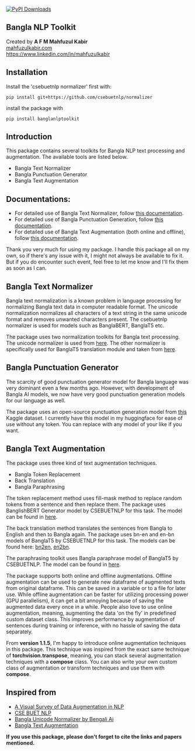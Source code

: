 <a href="https://pepy.tech/projects/banglanlptoolkit"><img src="https://static.pepy.tech/badge/banglanlptoolkit" alt="PyPI Downloads"></a>
## Bangla NLP Toolkit
Created by <b>A F M Mahfuzul Kabir</b> \
<a href='https://mahfuzulkabir.com'>mahfuzulkabir.com</a> \
https://www.linkedin.com/in/mahfuzulkabir 

## Installation
Install the 'csebuetnlp normalizer' first with:
````
pip install git+https://github.com/csebuetnlp/normalizer
````

install the package with

````
pip install banglanlptoolkit
````
## Introduction
This package contains several toolkits for Bangla NLP text processing and augmentation. The available tools are listed below.

- Bangla Text Normalizer
- Bangla Punctuation Generator
- Bangla Text Augmentation

## Documentations:
- For detailed use of Bangla Text Normalizer, follow [this documentation](https://github.com/Kabir5296/banglanlptoolkit/blob/main/docs/Normalization.md).
- For detailed use of Bangla Punctuation Generation, follow [this documentation](https://github.com/Kabir5296/banglanlptoolkit/blob/main/docs/Punctuations.md).
- For detailed use of Bangla Text Augmentation (both online and offline), follow [this documentation](https://github.com/Kabir5296/banglanlptoolkit/blob/main/docs/Augmentations.md).

Thank you very much for using my package. I handle this package all on my own, so if there's any issue with it, I might not always be available to fix it. But if you do encounter such event, feel free to let me know and I'll fix them as soon as I can.

## Bangla Text Normalizer
Bangla text normalization is a known problem in language processing for normalizing Bangla text data in computer readable format. The unicode normalization normalizes all characters of a text string in the same unicode format and removes unwanted characters present. The csebuetnlp normalizer is used for models such as BanglaBERT, BanglaT5 etc.

The package uses two normalization toolkits for Bangla text processing. The unicode normalizer is used from <a href='https://github.com/mnansary/bnUnicodeNormalizer'> here</a>. The other normalizer is specifically used for BanglaT5 translation module and taken from <a href='https://github.com/csebuetnlp/normalizer'> here</a>.

## Bangla Punctuation Generator
The scarcity of good punctuation generator model for Bangla language was very dominant even a few months ago. However, with development of Bangla AI models, we now have very good punctuation generation models for our language as well. 

The package uses an open-source punctuation generation model from <a href='https://www.kaggle.com/datasets/tugstugi/bengali-ai-asr-submission/data'> this</a> Kaggle dataset. I currently have this model in my huggingface for ease of use without any token. You can replace with any model of your like if you want.

## Bangla Text Augmentation
The package uses three kind of text augmentation techniques. 
- Bangla Token Replacement
- Back Translation
- Bangla Paraphrasing

The token replacement method uses fill-mask method to replace random tokens from a sentence and then replace them. The package uses BanglishBERT Generator model by CSEBUETNLP for this task. The model can be found in <a href='https://huggingface.co/csebuetnlp/banglishbert_generator'> here</a>.

The back translation method translates the sentences from Bangla to English and then to Bangla again. The package uses bn-en and en-bn models of BanglaT5 by CSEBUETNLP for this task. The models can be found here: <a href='https://huggingface.co/csebuetnlp/banglat5_nmt_bn_en'>bn2en</a>, <a href='https://huggingface.co/csebuetnlp/banglat5_nmt_en_bn'>en2bn</a>.

The paraphrasing toolkit uses Bangla paraphrase model of BanglaT5 by CSEBUETNLP. The model can be found in <a href='https://huggingface.co/csebuetnlp/banglat5_banglaparaphrase'>here</a>.

The package supports both online and offline augmentations. Offline augmentation can be used to generate new dataframe of augmented texts from original dataframe. This can be saved in a variable or to a file for later use. While offline augmentation can be faster for utilizing processing power (GPU parallelism), it can get a bit annoying because of saving the augmented data every once in a while. People also love to use online augmentation, meaning, augmenting the data 'on the fly' in predefined custom dataset class. This improves performance by augmentation of sentences during training or inference, with no hassle of saving the data separately.

From <b>version 1.1.5</b>, I'm happy to introduce online augmentation techniques in this package. This technique was inspired from the exact same technique of <b>torchvision.transpose</b>, meaning, you can stack several augmentation techniques with a <b>compose</b> class. You can also write your own custom class of augmentation or transform techniques and use them with <b>compose</b>.

## Inspired from
- <a href='https://amitness.com/2020/05/data-augmentation-for-nlp/'>A Visual Survey of Data Augmentation in NLP</a>
- <a href='https://huggingface.co/csebuetnlp'>CSE BUET NLP</a>
- <a href='https://github.com/mnansary/bnUnicodeNormalizer'>Bangla Unicode Normalizer by Bengali Ai</a>
- <a href='https://github.com/sagorbrur/bnaug'>Bangla Text Augmentation </a>

<b>If you use this package, please don't forget to cite the links and papers mentioned.</b> 
